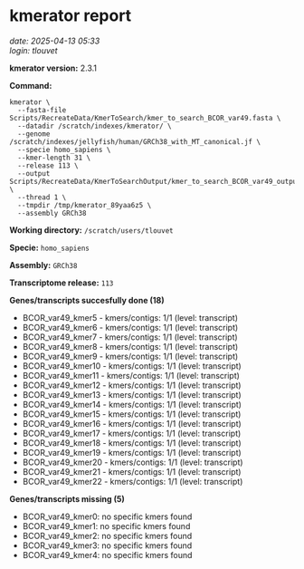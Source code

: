 # kmerator report
*date: 2025-04-13 05:33*  
*login: tlouvet*

**kmerator version:** 2.3.1

**Command:**

```
kmerator \
  --fasta-file Scripts/RecreateData/KmerToSearch/kmer_to_search_BCOR_var49.fasta \
  --datadir /scratch/indexes/kmerator/ \
  --genome /scratch/indexes/jellyfish/human/GRCh38_with_MT_canonical.jf \
  --specie homo_sapiens \
  --kmer-length 31 \
  --release 113 \
  --output Scripts/RecreateData/KmerToSearchOutput/kmer_to_search_BCOR_var49_output \
  --thread 1 \
  --tmpdir /tmp/kmerator_89yaa6z5 \
  --assembly GRCh38
```

**Working directory:** `/scratch/users/tlouvet`

**Specie:** `homo_sapiens`

**Assembly:** `GRCh38`

**Transcriptome release:** `113`

**Genes/transcripts succesfully done (18)**

- BCOR_var49_kmer5 - kmers/contigs: 1/1 (level: transcript)
- BCOR_var49_kmer6 - kmers/contigs: 1/1 (level: transcript)
- BCOR_var49_kmer7 - kmers/contigs: 1/1 (level: transcript)
- BCOR_var49_kmer8 - kmers/contigs: 1/1 (level: transcript)
- BCOR_var49_kmer9 - kmers/contigs: 1/1 (level: transcript)
- BCOR_var49_kmer10 - kmers/contigs: 1/1 (level: transcript)
- BCOR_var49_kmer11 - kmers/contigs: 1/1 (level: transcript)
- BCOR_var49_kmer12 - kmers/contigs: 1/1 (level: transcript)
- BCOR_var49_kmer13 - kmers/contigs: 1/1 (level: transcript)
- BCOR_var49_kmer14 - kmers/contigs: 1/1 (level: transcript)
- BCOR_var49_kmer15 - kmers/contigs: 1/1 (level: transcript)
- BCOR_var49_kmer16 - kmers/contigs: 1/1 (level: transcript)
- BCOR_var49_kmer17 - kmers/contigs: 1/1 (level: transcript)
- BCOR_var49_kmer18 - kmers/contigs: 1/1 (level: transcript)
- BCOR_var49_kmer19 - kmers/contigs: 1/1 (level: transcript)
- BCOR_var49_kmer20 - kmers/contigs: 1/1 (level: transcript)
- BCOR_var49_kmer21 - kmers/contigs: 1/1 (level: transcript)
- BCOR_var49_kmer22 - kmers/contigs: 1/1 (level: transcript)


**Genes/transcripts missing (5)**

- BCOR_var49_kmer0: no specific kmers found
- BCOR_var49_kmer1: no specific kmers found
- BCOR_var49_kmer2: no specific kmers found
- BCOR_var49_kmer3: no specific kmers found
- BCOR_var49_kmer4: no specific kmers found
